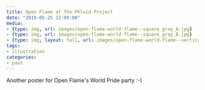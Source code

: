 ```yaml
---
title: Open Flame at The Phluid Project
date: "2019-05-25 12:00:00"
media:
- {type: img, url: images/open-flame-world-flame--square_gray_A.jpg}
- {type: img, url: images/open-flame-world-flame--square_gray_B.jpg}
- {type: img, layout: tall, url: images/open-flame-world-flame--vertical_orange.jpg}
tags:
- illustration
categories:
- past
---
```


Another poster for Open Flame's World Pride party :-)